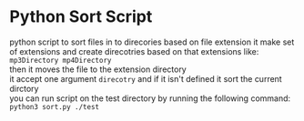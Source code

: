 # Python Sort Script

python script to sort files in to direcories based on file extension
it make set of extensions and create direcotries based on that extensions like:  
`mp3Directory mp4Directory`  
then it moves the file to the extension directory  
it accept one argument `direcotry` and if it isn't defined it sort the current dirctory  
you can run script on the test directory by running the following command:  
`python3 sort.py ./test`
